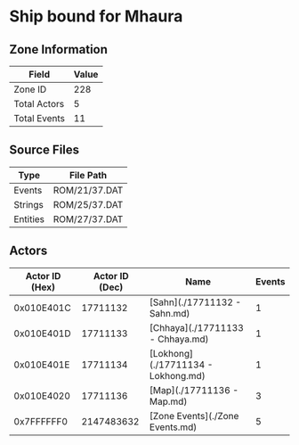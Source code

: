 # Ship bound for Mhaura

## Zone Information

| Field        |   Value |
|--------------|---------|
| Zone ID      |     228 |
| Total Actors |       5 |
| Total Events |      11 |

## Source Files

| Type     | File Path     |
|----------|---------------|
| Events   | ROM/21/37.DAT |
| Strings  | ROM/25/37.DAT |
| Entities | ROM/27/37.DAT |

## Actors

| Actor ID (Hex)   |   Actor ID (Dec) | Name                               |   Events |
|------------------|------------------|------------------------------------|----------|
| 0x010E401C       |         17711132 | [Sahn](./17711132 - Sahn.md)       |        1 |
| 0x010E401D       |         17711133 | [Chhaya](./17711133 - Chhaya.md)   |        1 |
| 0x010E401E       |         17711134 | [Lokhong](./17711134 - Lokhong.md) |        1 |
| 0x010E4020       |         17711136 | [Map](./17711136 - Map.md)         |        3 |
| 0x7FFFFFF0       |       2147483632 | [Zone Events](./Zone Events.md)    |        5 |
